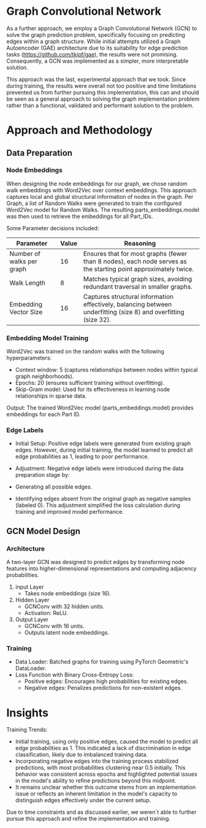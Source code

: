 
# Graph Convolutional Network
As a further approach, we employ a Graph Convolutional Network (GCN) to solve the graph prediction problem, 
specifically focusing on predicting edges within a graph structure. While initial attempts utilized a Graph Autoencoder (GAE) 
architecture due to its suitability for edge prediction tasks (https://github.com/tkipf/gae), the results were not promising. 
Consequently, a GCN was implemented as a simpler, more interpretable solution.

This approach was the last, experimental approach that we took. Since during training, the results were overall not too positive
and time limitations prevented us from further pursuing this implementation, this can and should be seen as a general approach to 
solving the graph implementation problem rather than a functional, validated and performant solution to the problem. 

# Approach and Methodology

## Data Preparation

### Node Embeddings
When designing the node embeddings for our graph, we chose random walk embeddings with Word2Vec over context embeddings.
This approach captures local and global structural information of nodes in the graph.
Per Graph, a list of Random Walks were generated to train the configured Word2Vec model for Random Walks. 
The resulting parts_embeddings.model was then used to retrieve the embeddings for all Part_IDs. 

Some Parameter decisions included: 

| Parameter                  | Value | Reasoning                                                                                                                                                              |
|----------------------------|-------|------------------------------------------------------------------------------------------------------------------------------------------------------------------------|
| Number of walks per graph  | 16    | Ensures that for most graphs (fewer than 8 nodes), each node serves as the starting point approximately twice.|
| Walk Length               | 8     |Matches typical graph sizes, avoiding redundant traversal in smaller graphs.|
| Embedding Vector Size            | 16    | Captures structural information effectively, balancing between underfitting (size 8) and overfitting (size 32).|
 
### Embedding Model Training
Word2Vec was trained on the random walks with the following hyperparameters:
- Context window: 5 (captures relationships between nodes within typical graph neighborhoods).
- Epochs: 20 (ensures sufficient training without overfitting).
- Skip-Gram model: Used for its effectiveness in learning node relationships in sparse data.

Output: The trained Word2Vec model (parts_embeddings.model) provides embeddings for each Part ID.

### Edge Labels 

- Initial Setup:
Positive edge labels were generated from existing graph edges. However, during initial training, the model learned to predict all edge probabilities as 1, leading to poor performance.

- Adjustment:
Negative edge labels were introduced during the data preparation stage by:
- Generating all possible edges.
- Identifying edges absent from the original graph as negative samples (labeled 0).
This adjustment simplified the loss calculation during training and improved model performance.

## GCN Model Design

### Architecture
A two-layer GCN was designed to predict edges by transforming node features into higher-dimensional 
representations and computing adjacency probabilities.

1. input Layer
    - Takes node embeddings (size 16).
2. Hidden Layer
    - GCNConv with 32 hidden units.
    - Activation: ReLU.
3. Output Layer
    - GCNConv with 16 units.
    - Outputs latent node embeddings.

### Training
- Data Loader: Batched graphs for training using PyTorch Geometric's DataLoader.
- Loss Function with Binary Cross-Entropy Loss:
  - Positive edges: Encourages high probabilities for existing edges. 
  - Negative edges: Penalizes predictions for non-existent edges.

# Insights

Training Trends:
- Initial training, using only positive edges, caused the model to predict all edge probabilities as 1. This indicated a lack of discrimination in edge classification, likely due to imbalanced training data.
- Incorporating negative edges into the training process stabilized predictions, with most probabilities clustering near 0.5 initially. This behavior was consistent across epochs and highlighted potential issues in the model's ability to refine predictions beyond this midpoint. 
- It remains unclear whether this outcome stems from an implementation issue or reflects an inherent limitation in the model's capacity to distinguish edges effectively under the current setup.

Due to time constraints and as discussed earlier, we weren´t able to further pursue this approach and refine the implementation and training. 